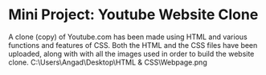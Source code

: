 # Mini Project: Youtube Website Clone
A clone (copy) of Youtube.com has been made using HTML and various functions and features of CSS. Both the HTML and the CSS files have been uploaded, along with with all the images used in order to build the website clone.
C:\Users\Angad\Desktop\HTML &  CSS\Webpage.png
